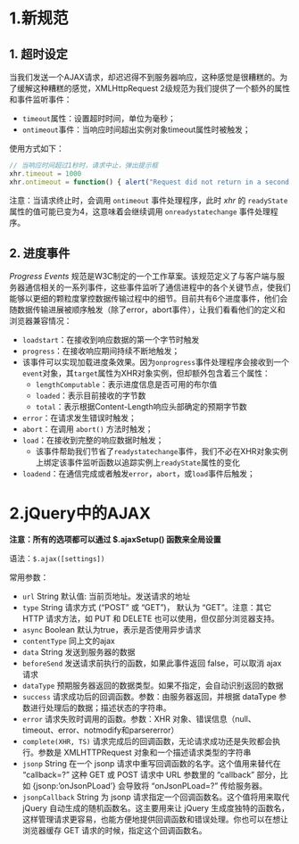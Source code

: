 # 1.新规范

## 1. 超时设定

当我们发送一个AJAX请求，却迟迟得不到服务器响应，这种感觉是很糟糕的。为了缓解这种糟糕的感觉，XMLHttpRequest 2级规范为我们提供了一个额外的属性和事件监听事件：

- `timeout`属性：设置超时时间，单位为毫秒；
- `ontimeout`事件：当响应时间超出实例对象timeout属性时被触发；

使用方式如下：

```js
// 当响应时间超过1秒时，请求中止，弹出提示框
xhr.timeout = 1000
xhr.ontimeout = function() { alert("Request did not return in a second.") }
```

注意：当请求终止时，会调用 `ontimeout` 事件处理程序，此时 *xhr* 的 `readyState` 属性的值可能已变为4，这意味着会继续调用 `onreadystatechange` 事件处理程序。

## 2. 进度事件

*Progress Events* 规范是W3C制定的一个工作草案。该规范定义了与客户端与服务器通信相关的一系列事件，这些事件监听了通信进程中的各个关键节点，使我们能够以更细的颗粒度掌控数据传输过程中的细节。目前共有6个进度事件，他们会随数据传输进展被顺序触发（除了error，abort事件），让我们看看他们的定义和浏览器兼容情况：

- `loadstart`：在接收到响应数据的第一个字节时触发
- `progress`：在接收响应期间持续不断地触发；
- 该事件可以实现加载进度条效果。因为`onprogress`事件处理程序会接收到一个`event`对象，其`target`属性为XHR对象实例，但却额外包含着三个属性：
  - `lengthComputable`：表示进度信息是否可用的布尔值
  - `loaded`：表示目前接收的字节数
  - `total`：表示根据Content-Length响应头部确定的预期字节数
- `error`：在请求发生错误时触发；
- `abort`：在调用 `abort()` 方法时触发；
- `load`：在接收到完整的响应数据时触发；
  - 该事件帮助我们节省了`readystatechange`事件，我们不必在XHR对象实例上绑定该事件监听函数以追踪实例上`readyState`属性的变化
- `loadend`：在通信完成或者触发`error`，`abort`，或`load`事件后触发；

# 2.jQuery中的AJAX

**注意：所有的选项都可以通过 $.ajaxSetup() 函数来全局设置**

语法：`$.ajax([settings])`

常用参数：

- `url` String 默认值: 当前页地址。发送请求的地址
- `type` String 请求方式 (“POST” 或 “GET”)， 默认为 “GET”。注意：其它 HTTP 请求方法，如 PUT 和 DELETE 也可以使用，但仅部分浏览器支持。
- `async` Boolean 默认为true，表示是否使用异步请求
- `contentType` 同上文的ajax
- `data` String 发送到服务器的数据
- `beforeSend` 发送请求前执行的函数，如果此事件返回 false，可以取消 ajax 请求
- `dataType` 预期服务器返回的数据类型。如果不指定，会自动识别返回的数据
- `success` 请求成功后的回调函数。参数：由服务器返回，并根据 dataType 参数进行处理后的数据；描述状态的字符串。
- `error` 请求失败时调用的函数。参数：XHR 对象、错误信息（null、timeout、error、notmodify和parsererror）
- `complete(XHR, TS)` 请求完成后的回调函数，无论请求成功还是失败都会执行。参数是 XMLHTTPRequest 对象和一个描述请求类型的字符串
- `jsonp` String 在一个 jsonp 请求中重写回调函数的名字。这个值用来替代在 “callback=?” 这种 GET 或 POST 请求中 URL 参数里的 “callback” 部分，比如 {jsonp:’onJsonPLoad’} 会导致将 “onJsonPLoad=?” 传给服务器。
- `jsonpCallback` String 为 jsonp 请求指定一个回调函数名。这个值将用来取代 jQuery 自动生成的随机函数名。这主要用来让 jQuery 生成度独特的函数名，这样管理请求更容易，也能方便地提供回调函数和错误处理。你也可以在想让浏览器缓存 GET 请求的时候，指定这个回调函数名。